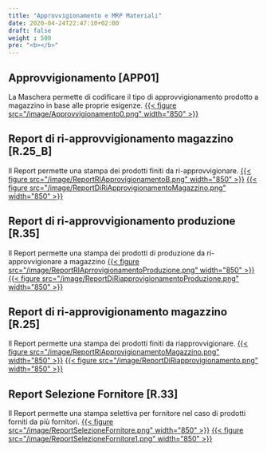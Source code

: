 ```yaml
---
title: "Approvvigionamento e MRP Materiali"
date: 2020-04-24T22:47:10+02:00
draft: false
weight : 500
pre: "<b></b>"
---
```


## Approvvigionamento [APP01]
La Maschera permette di codificare il tipo di approvvigionamento prodotto a magazzino in base alle proprie esigenze.
[{{< figure src="/image/Approvvigionamento0.png"  width="850"  >}}](/image/Approvvigionamento0.png)

## Report di ri-approvvigionamento magazzino [R.25_B]
Il Report permette una stampa dei prodotti finiti da ri-approvvigionare.
[{{< figure src="/image/ReportRIApprovigionamentoB.png"  width="850"  >}}](/image/ReportRIApprovigionamentoB.png)
[{{< figure src="/image/ReportDiRiApprovigionamentoMagazzino.png"  width="850"  >}}](/image/ReportDiRiApprovigionamentoMagazzino.png)

## Report di ri-approvvigionamento produzione [R.35]
Il Report permette una stampa dei prodotti di produzione da ri-approvvigionare a magazzino
[{{< figure src="/image/ReportRIAprrovigionamentoProduzione.png"  width="850"  >}}](/image/ReportRIAprrovigionamentoProduzione.png)
[{{< figure src="/image/ReportDiRiapprovigionamentoProduzione.png"  width="850"  >}}](/image/ReportDiRiapprovigionamentoProduzione.png)

## Report di ri-approvigionamento magazzino [R.25]
Il Report permette una stampa dei prodotti finiti da riapprovvigionare. 
[{{< figure src="/image/ReportRIApprovigionamentoMagazzino.png"  width="850"  >}}](/image/ReportRIApprovigionamentoMagazzino.png)
[{{< figure src="/image/ReportDiRiapprovigionamento.png"  width="850"  >}}](/image/ReportDiRiapprovigionamento.png)


## Report Selezione Fornitore [R.33]
Il Report permette una stampa selettiva per fornitore nel caso di prodotti forniti da più fornitori.
[{{< figure src="/image/ReportSelezioneFornitore.png"  width="850"  >}}](/image/ReportSelezioneFornitore.png)
[{{< figure src="/image/ReportSelezioneFornitore1.png"  width="850"  >}}](/image/ReportSelezioneFornitore1.png)





